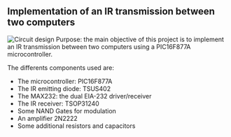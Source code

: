 ## Implementation of an IR transmission between two computers

![Circuit design](http://bp1.blogger.com/_Se0VANaI9uM/R1QHMxSkrXI/AAAAAAAAAFk/VgKErYJKp5s/s1600-R/tempearure+controller.jpg "Electronic circuit design")
Purpose: the main objective of this project is to implement an IR transmission between two computers using a PIC16F877A microcontroller.

The differents components used are:
- The microcontroller: PIC16F877A
- The IR emitting diode: TSUS402
- The MAX232: the dual EIA-232 driver/receiver
- The IR receiver: TSOP31240
- Some NAND Gates for modulation
- An amplifier 2N2222
- Some additional resistors and capacitors

